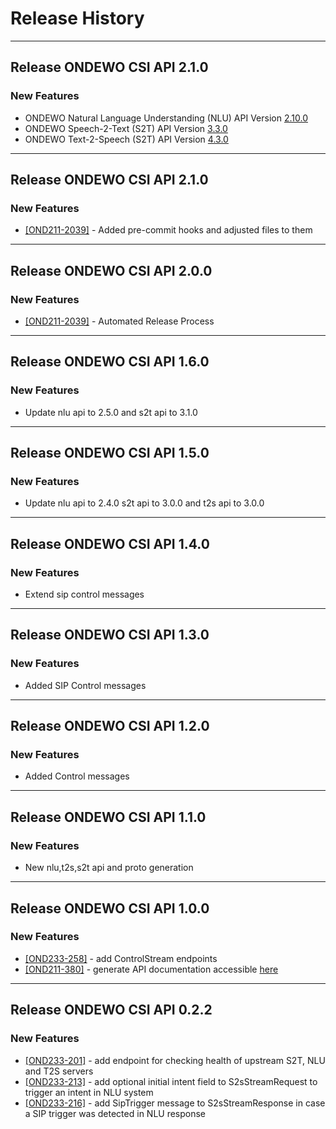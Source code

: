 # Release History

*****************
## Release ONDEWO CSI API 2.1.0
### New Features
  * ONDEWO Natural Language Understanding (NLU) API Version [2.10.0](https://github.com/ondewo/ondewo-nlu-api/releases/2.10.0)
  * ONDEWO Speech-2-Text (S2T) API Version [3.3.0](https://github.com/ondewo/ondewo-s2t-api/releases/3.3.0)
  * ONDEWO Text-2-Speech (S2T) API Version [4.3.0](https://github.com/ondewo/ondewo-t2s-api/releases/4.3.0)

*****************
## Release ONDEWO CSI API 2.1.0
### New Features
 * [[OND211-2039]](https://ondewo.atlassian.net/browse/OND211-2039) - Added pre-commit hooks and adjusted files to them

*****************
## Release ONDEWO CSI API 2.0.0
### New Features
 * [[OND211-2039]](https://ondewo.atlassian.net/browse/OND211-2039) - Automated Release Process

*****************

## Release ONDEWO CSI API 1.6.0
### New Features
* Update nlu api to 2.5.0 and s2t api to 3.1.0

*****************

## Release ONDEWO CSI API 1.5.0
### New Features
* Update nlu api to 2.4.0 s2t api to 3.0.0 and t2s api to 3.0.0

*****************

## Release ONDEWO CSI API 1.4.0
### New Features
* Extend sip control messages

*****************


## Release ONDEWO CSI API 1.3.0
### New Features
* Added SIP Control messages

*****************

## Release ONDEWO CSI API 1.2.0
### New Features
* Added Control messages

*****************

## Release ONDEWO CSI API 1.1.0
### New Features
* New nlu,t2s,s2t api and proto generation

*****************

## Release ONDEWO CSI API 1.0.0

### New Features
 * [[OND233-258]](https://ondewo.atlassian.net/browse/OND233-258) - add ControlStream endpoints
 * [[OND211-380]](https://ondewo.atlassian.net/browse/OND211-380) - generate API documentation accessible [here](https://ondewo.github.io/ondewo-csi-api/)

*****************

## Release ONDEWO CSI API 0.2.2

### New Features
 * [[OND233-201]](https://ondewo.atlassian.net/browse/OND233-201) - add endpoint for checking health of upstream S2T, NLU and T2S servers
 * [[OND233-213]](https://ondewo.atlassian.net/browse/OND233-213) - add optional initial intent field to S2sStreamRequest to trigger an intent in NLU system
 * [[OND233-216]](https://ondewo.atlassian.net/browse/OND233-216) - add SipTrigger message to S2sStreamResponse in case a SIP trigger was detected in NLU response
